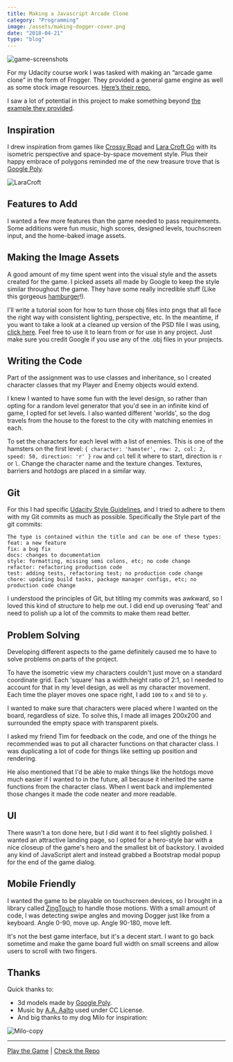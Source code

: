 ```yaml
---
title: Making a Javascript Arcade Clone
category: "Programming"
image: /assets/making-dogger-cover.png
date: "2018-04-21"
type: "blog"
---
```

![game-screenshots](/assets/making-dogger-game-screenshots.png)

For my Udacity course work I was tasked with making an “arcade game clone” in the form of Frogger. They provided a general game engine as well as some stock image resources. [Here’s their repo.](https://github.com/udacity/frontend-nanodegree-arcade-game)

I saw a lot of potential in this project to make something beyond [the example they provided](https://youtu.be/kaifTslArtY).

## Inspiration
I drew inspiration from games like [Crossy Road](https://en.wikipedia.org/wiki/Crossy_Road) and [Lara Croft Go](https://en.wikipedia.org/wiki/Lara_Croft_Go) with its isometric perspective and space-by-space movement style. Plus their happy embrace of polygons reminded me of the new treasure trove that is [Google Poly](https://poly.google.com/).

![LaraCroft](/assets/making-dogger-LaraCroft.jpg)

## Features to Add
I wanted a few more features than the game needed to pass requirements. Some additions were fun music, high scores, designed levels, touchscreen input, and the home-baked image assets.

## Making the Image Assets
A good amount of my time spent went into the visual style and the assets created for the game. I picked assets all made by Google to keep the style similar throughout the game. They have some really incredible stuff (Like this gorgeous [hamburger](https://poly.google.com/view/eke7qcu_FR2)!). 

I'll write a tutorial soon for how to turn those obj files into pngs that all face the right way with consistent lighting, perspective, etc. In the meantime, if you want to take a look at a cleaned up version of the PSD file I was using, [click here](https://drive.google.com/file/d/1a2uoN9e_KBTqo28-KJ1v4ixJApho2Sbo/view?usp=sharing). Feel free to use it to learn from or for use in any project. Just make sure you credit Google if you use any of the .obj files in your projects.

## Writing the Code
Part of the assignment was to use classes and inheritance, so I created character classes that my Player and Enemy objects would extend. 

I knew I wanted to have some fun with the level design, so rather than opting for a random level generator that you'd see in an infinite kind of game, I opted for set levels. I also wanted different 'worlds', so the dog travels from the house to the forest to the city with matching enemies in each. 

To set the characters for each level with a list of enemies. This is one of the hamsters on the first level:
`{ character: 'hamster', row: 2, col: 2, speed: 50, direction: 'r' }`
`row` and `col` tell it where to start, direction is `r` or `l`. Change the character name and the texture changes. Textures, barriers and hotdogs are placed in a similar way. 

## Git
For this I had specific [Udacity Style Guidelines](https://udacity.github.io/git-styleguide/), and I tried to adhere to them with my Git commits as much as possible. Specifically the Style part of the git commits:
```
The type is contained within the title and can be one of these types:
feat: a new feature
fix: a bug fix
docs: changes to documentation
style: formatting, missing semi colons, etc; no code change
refactor: refactoring production code
test: adding tests, refactoring test; no production code change
chore: updating build tasks, package manager configs, etc; no production code change
```

I understood the principles of Git, but titling my commits was awkward, so I loved this kind of structure to help me out. I did end up overusing ‘feat’ and need to polish up a lot of the commits to make them read better.

## Problem Solving
Developing different aspects to the game definitely caused me to have to solve problems on parts of the project. 

To have the isometric view my characters couldn't just move on a standard coordinate grid. Each 'square' has a width:height ratio of 2:1, so I needed to account for that in my level design, as well as my character movement. Each time the player moves one space right, I add `100` to `x` and `50` to `y`.

I wanted to make sure that characters were placed where I wanted on the board, regardless of size. To solve this, I made all images 200x200 and surrounded the empty space with transparent pixels.

I asked my friend Tim for feedback on the code, and one of the things he recommended was to put all character functions on that character class. I was duplicating a lot of code for things like setting up position and rendering. 

He also mentioned that I'd be able to make things like the hotdogs move much easier if I wanted to in the future, all because it inherited the same functions from the character class. When I went back and implemented those changes it made the code neater and more readable. 

## UI
There wasn't a ton done here, but I did want it to feel slightly polished. I wanted an attractive landing page, so I opted for a hero-style bar with a nice closeup of the game's hero and the smallest bit of backstory. I avoided any kind of JavaScript alert and instead grabbed a Bootstrap modal popup for the end of the game dialog. 

## Mobile Friendly
I wanted the game to be playable on touchscreen devices, so I brought in a library called [ZingTouch](https://github.com/zingchart/zingtouch) to handle those motions. With a small amount of code, I was detecting swipe angles and moving Dogger just like from a keyboard. Angle 0-90, move up. Angle 90-180, move left. 

It's not the best game interface, but it's a decent start. 
I want to go back sometime and make the game board full width on small screens and allow users to scroll with two fingers.

## Thanks
Quick thanks to:
- 3d models made by [Google Poly](https://poly.google.com/).
- Music by [A.A. Aalto](http://freemusicarchive.org/music/A_A_Aalto/Bright_Corners/) used under CC License.
- And big thanks to my dog Milo for inspiration:

![Milo-copy](/assets/making-dogger-Milo.jpg)

------------
[Play the Game](https://a-trost.github.io/dogger/)  |  [Check the Repo](https://github.com/a-trost/dogger)